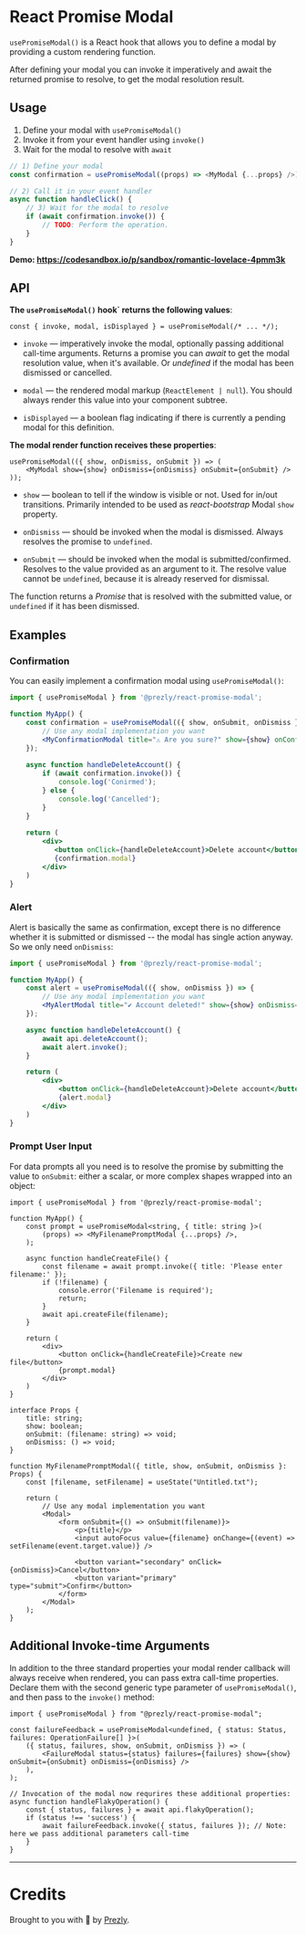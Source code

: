 # React Promise Modal

`usePromiseModal()` is a React hook that allows you to define a modal
by providing a custom rendering function.

After defining your modal you can invoke it imperatively and await the returned promise
to resolve, to get the modal resolution result.

## Usage

1. Define your modal with `usePromiseModal()`
2. Invoke it from your event handler using `invoke()`
3. Wait for the modal to resolve with `await`

```js
// 1) Define your modal
const confirmation = usePromiseModal((props) => <MyModal {...props} />);

// 2) Call it in your event handler
async function handleClick() {
    // 3) Wait for the modal to resolve
    if (await confirmation.invoke()) {
        // TODO: Perform the operation.
    }
}
```

**Demo: https://codesandbox.io/p/sandbox/romantic-lovelace-4pmm3k**

## API

**The `usePromiseModal()` hook` returns the following values**:

```tsx
const { invoke, modal, isDisplayed } = usePromiseModal(/* ... */);
```

- `invoke` — imperatively invoke the modal, optionally passing additional call-time arguments.
  Returns a promise you can _await_ to get the modal resolution value, when it's available. 
  Or _undefined_ if the modal has been dismissed or cancelled.

- `modal` — the rendered modal markup (`ReactElement | null`). You should always render this
  value into your component subtree.

- `isDisplayed` — a boolean flag indicating if there is currently a pending modal
  for this definition.

**The modal render function receives these properties**:

```tsx
usePromiseModal(({ show, onDismiss, onSubmit }) => (
    <MyModal show={show} onDismiss={onDismiss} onSubmit={onSubmit} />
));
```


- `show` — boolean to tell if the window is visible or not. 
   Used for in/out transitions. 
   Primarily intended to be used as *react-bootstrap* Modal `show` property.

- `onDismiss` — should be invoked when the modal is dismissed.
  Always resolves the promise to `undefined`.

- `onSubmit` — should be invoked when the modal is submitted/confirmed. 
   Resolves to the value provided as an argument to it.
   The resolve value cannot be `undefined`, because it is already reserved for dismissal.

The function returns a *Promise* that is resolved with the submitted value, 
or `undefined` if it has been dismissed.

## Examples

### Confirmation

You can easily implement a confirmation modal using `usePromiseModal()`:

```jsx
import { usePromiseModal } from '@prezly/react-promise-modal';

function MyApp() {
    const confirmation = usePromiseModal(({ show, onSubmit, onDismiss }) => {
        // Use any modal implementation you want
        <MyConfirmationModal title="⚠️ Are you sure?" show={show} onConfirm={() => onSubmit(true)} onDismiss={onDismiss} />
    });
    
    async function handleDeleteAccount() {
        if (await confirmation.invoke()) {
            console.log('Conirmed');
        } else {
            console.log('Cancelled');
        }
    }
    
    return (
        <div>
           <button onClick={handleDeleteAccount}>Delete account</button>
           {confirmation.modal}
        </div>
    )
}
```

### Alert

Alert is basically the same as confirmation, except there is no difference whether
it is submitted or dismissed -- the modal has single action anyway. 
So we only need `onDismiss`:

```jsx
import { usePromiseModal } from '@prezly/react-promise-modal';

function MyApp() {
    const alert = usePromiseModal(({ show, onDismiss }) => {
        // Use any modal implementation you want
        <MyAlertModal title="✔ Account deleted!" show={show} onDismiss={onDismiss} />
    });

    async function handleDeleteAccount() {
        await api.deleteAccount();
        await alert.invoke();
    }

    return (
        <div>
            <button onClick={handleDeleteAccount}>Delete account</button>
            {alert.modal}
        </div>
    )
}

```

### Prompt User Input

For data prompts all you need is to resolve the promise by submitting the value to `onSubmit`:
either a scalar, or more complex shapes wrapped into an object:

```tsx
import { usePromiseModal } from '@prezly/react-promise-modal';

function MyApp() {
    const prompt = usePromiseModal<string, { title: string }>(
        (props) => <MyFilenamePromptModal {...props} />,
    );

    async function handleCreateFile() {
        const filename = await prompt.invoke({ title: 'Please enter filename:' });
        if (!filename) {
            console.error('Filename is required');
            return;
        }
        await api.createFile(filename);
    }

    return (
        <div>
            <button onClick={handleCreateFile}>Create new file</button>
            {prompt.modal}
        </div>
    )
}

interface Props {
    title: string;
    show: boolean;
    onSubmit: (filename: string) => void;
    onDismiss: () => void;
}

function MyFilenamePromptModal({ title, show, onSubmit, onDismiss }: Props) {
    const [filename, setFilename] = useState("Untitled.txt");

    return (
        // Use any modal implementation you want
        <Modal>
            <form onSubmit={() => onSubmit(filename)}>
                <p>{title}</p>
                <input autoFocus value={filename} onChange={(event) => setFilename(event.target.value)} />

                <button variant="secondary" onClick={onDismiss}>Cancel</button>
                <button variant="primary" type="submit">Confirm</button>
            </form>
        </Modal>
    );
}
```

## Additional Invoke-time Arguments

In addition to the three standard properties your modal render callback will always receive when rendered,
you can pass extra call-time properties. Declare them with the second generic type parameter of `usePromiseModal()`,
and then pass to the `invoke()` method:

```tsx
import { usePromiseModal } from "@prezly/react-promise-modal";

const failureFeedback = usePromiseModal<undefined, { status: Status, failures: OperationFailure[] }>(
    ({ status, failures, show, onSubmit, onDismiss }) => (
        <FailureModal status={status} failures={failures} show={show} onSubmit={onSubmit} onDismiss={onDismiss} />
    ),
);

// Invocation of the modal now requrires these additional properties:
async function handleFlakyOperation() {
    const { status, failures } = await api.flakyOperation();
    if (status !== 'success') {
        await failureFeedback.invoke({ status, failures }); // Note: here we pass additional parameters call-time
    }
}
```

------------------

# Credits

Brought to you with :metal: by [Prezly](https://www.prezly.com/?utm_source=github&utm_campaign=react-promise-modal).
